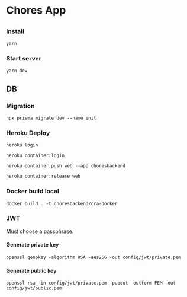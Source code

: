# Chores App

##

### Install

```
yarn
```

### Start server

```
yarn dev
```

## DB

### Migration

```
npx prisma migrate dev --name init
```

### Heroku Deploy

```
heroku login

heroku container:login

heroku container:push web --app choresbackend

heroku container:release web

```

### Docker build local

```
docker build . -t choresbackend/cra-docker
```

### JWT

Must choose a passphrase.

#### Generate private key

```
openssl genpkey -algorithm RSA -aes256 -out config/jwt/private.pem
```

#### Generate public key

```
openssl rsa -in config/jwt/private.pem -pubout -outform PEM -out config/jwt/public.pem
```
